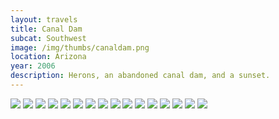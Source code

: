 ```yaml
--- 
layout: travels
title: Canal Dam
subcat: Southwest
image: /img/thumbs/canaldam.png
location: Arizona
year: 2006
description: Herons, an abandoned canal dam, and a sunset.
---
```


 <img src="https://lh6.googleusercontent.com/-93GnO-uW04A/T2Kwy7S21EI/AAAAAAAADCU/nhxVuJECRvY/w374-h498-no/dscf1840.png">

 <img src="https://lh5.googleusercontent.com/-adF0vnWA1tA/T2Kwyu0wXPI/AAAAAAAADCM/tU_jin-04kE/w600-h450-no/dscf1844.png">

 <img src="https://lh3.googleusercontent.com/-XZhNPU9bqu0/T2Kwy_I_djI/AAAAAAAADCY/KfWjTeUtO90/w374-h498-no/dscf1847.png">

 <img src="https://lh6.googleusercontent.com/-xSrnJkDH0EA/T2KwzYa6-CI/AAAAAAAADCk/yCDSuCEi3Lk/w600-h450-no/dscf1848.png">

 <img src="https://lh6.googleusercontent.com/-6Ivo0eeJp5g/T2Kwzsx7vZI/AAAAAAAADCs/0sgzRl5evzs/w374-h498-no/dscf1849.png">

 <img src="https://lh6.googleusercontent.com/-2mEjYVhCO6A/T2Kwz_XinwI/AAAAAAAADC0/tMOmGeMczQM/w374-h498-no/dscf1852.png">

 <img src="https://lh5.googleusercontent.com/-f2yaIBzHvWo/T2Kw0JFC39I/AAAAAAAADC8/jl6ElyZMr8c/w600-h450-no/dscf1853.png">

 <img src="https://lh4.googleusercontent.com/-WuJNG0GpF9k/T2Kw0VgC80I/AAAAAAAADDE/oI1X_HlunkY/w374-h498-no/dscf1855.png">

 <img src="https://lh4.googleusercontent.com/-wfZqShX_0UY/T2Kw0tiDHbI/AAAAAAAADDM/ZcR_IlfIJYI/w600-h450-no/dscf1858.png">

 <img src="https://lh3.googleusercontent.com/-GuVk646AeaA/T2Kw0ywB7WI/AAAAAAAADDQ/Ttes8wSnjXg/w600-h450-no/dscf1859.png">

 <img src="https://lh4.googleusercontent.com/-yQiGF1w-sIU/T2Kw1OIjhYI/AAAAAAAADDY/1w_wG7K5XgM/w374-h498-no/dscf1860.png">

 <img src="https://lh3.googleusercontent.com/-ryXAUPqLHcA/T2Kw1ybhnZI/AAAAAAAADD0/pUF7dUrxXY4/w600-h450-no/dscf1863.png">

 <img src="https://lh6.googleusercontent.com/-MyF23n7WVNk/T2Kw1cFKMeI/AAAAAAAADDk/nz9zrfrPl7M/w600-h450-no/dscf1865.png">

 <img src="https://lh5.googleusercontent.com/-FF8hNwEUUec/T2Kw13Mv2pI/AAAAAAAADDs/XMk8jQ0PkmY/w600-h450-no/dscf1867.png">

 <img src="https://lh3.googleusercontent.com/-KrvJtY_ozuo/T2Kw39lhA2I/AAAAAAAADEE/GwjZxSwi62E/w600-h450-no/dscf1870.png">

 <img src="https://lh5.googleusercontent.com/-jnvTvJkdrcA/T2Kw2_NLy4I/AAAAAAAADD8/pT2SgelCc2c/w600-h450-no/dscf1873.png">


